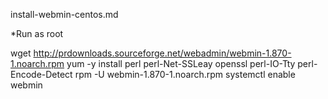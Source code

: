 install-webmin-centos.md


*Run as root

wget http://prdownloads.sourceforge.net/webadmin/webmin-1.870-1.noarch.rpm
yum -y install perl perl-Net-SSLeay openssl perl-IO-Tty perl-Encode-Detect
rpm -U webmin-1.870-1.noarch.rpm
systemctl enable webmin
